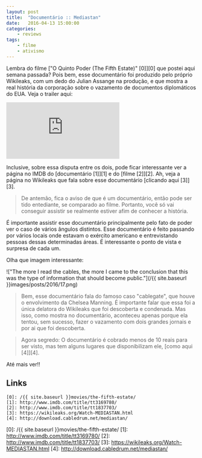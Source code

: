 ```yaml
---
layout: post
title:	"Documentário :: Mediastan"
date:	2016-04-13 15:00:00
categories:
    - reviews
tags:
    - filme
    - ativismo
---
```


Lembra do filme ["O Quinto Poder (The Fifth Estate)" \[0\]][0] que postei aqui semana passada? Pois bem, esse documentário foi produzido pelo próprio Wikileaks, com um dedo do Julian Assange na produção, e que mostra a real história da corporação sobre o vazamento de documentos diplomáticos do EUA. Veja o trailer aqui:

<iframe src="https://www.youtube.com/embed/vAXK6DxNvrA" frameborder="0" allowfullscreen></iframe>

Inclusive, sobre essa disputa entre os dois, pode ficar interessante ver a página no IMDB do [documentário \[1\]][1] e do [filme \[2\]][2]. Ah, veja a página no Wikileaks que fala sobre esse documentário [clicando aqui \[3\]][3].

> De antemão, fica o aviso de que é um documentário, então pode ser tido entediante, se comparado ao filme. Portanto, você só vai conseguir assistir se realmente estiver afim de conhecer a história.

É importante assistir esse documentário principalmente pelo fato de poder ver o caso de vários ângulos distintos. Esse documentário é feito passando por vários locais onde estavam o exército americano e entrevistando pessoas dessas determinadas áreas. É interessante o ponto de vista e surpresa de cada um.

Olha que imagem interessante:

!["The more I read the cables, the more I came to the conclusion that this was the type of information that should become public."](/{{ site.baseurl }}images/posts/2016/17.png)

> Bem, esse documentário fala do famoso caso "cablegate", que houve o envolvimento da Chelsea Manning. É importante falar que essa foi a única delatora do Wikileaks que foi descoberta e condenada. Mas isso, como mostra no documentário, aconteceu apenas porque ela tentou, sem sucesso, fazer o vazamento com dois grandes jornais e por ai que foi descoberta.

> Agora segredo: O documentário é cobrado menos de 10 reais para ser visto, mas tem alguns lugares que disponibilizam ele, [como aqui \[4\]][4].

Até mais ver!!

## Links

~~~
[0]: /{{ site.baseurl }}movies/the-fifth-estate/
[1]: http://www.imdb.com/title/tt3169780/
[2]: http://www.imdb.com/title/tt1837703/
[3]: https://wikileaks.org/Watch-MEDIASTAN.html
[4]: http://download.cabledrum.net/mediastan/
~~~

[0]: /{{ site.baseurl }}movies/the-fifth-estate/
[1]: http://www.imdb.com/title/tt3169780/
[2]: http://www.imdb.com/title/tt1837703/
[3]: https://wikileaks.org/Watch-MEDIASTAN.html
[4]: http://download.cabledrum.net/mediastan/
